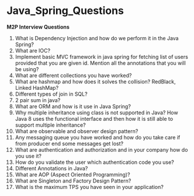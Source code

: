 # Java_Spring_Questions

**M2P Interview Questions**

1. What is Dependency Injection and how do we perform it in the Java Spring?
2. What are IOC?
3. Implement basic MVC framework in java spring for fetching list of users provided that you are given id. Mention all the annotations that you will be using?
4. What are different collections you have worked?
5. What are hashmap and how does it solves the collision? RedBlack, Linked HashMap?
6. Different types of join in SQL?
7. 2 pair sum in java?
8. What are ORM and how is it use in Java Spring?
9. Why multiple inheritance using class is not supported in Java? How Java 8 uses the functional interface and then how it is still able to support multiple inheritance?
10. What are observable and observer design pattern?
11. Any messaging queue you have worked and how do you take care if from producer end some messages get lost?
12. What are authentication and authorization and in your company how do you use it?
13. How do you validate the user which authentication code you use?
14. Different Annotations in Java?
15. What are AOP (Aspect Oriented Programming)?
16. What are Singleton and Factory Design Pattern?
17. What is the maximum TPS you have seen in your application?







